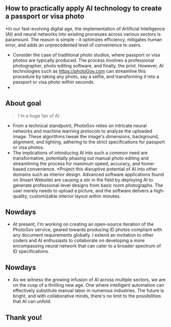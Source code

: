 ## How to practically apply AI technology to create a passport or visa photo

*In our fast-evolving digital age, the implementation of Artificial Intelligence (AI) and neural networks into existing processes across various sectors is paramount. The reason is simple - it optimizes efficiency, mitigates human error, and adds an unprecedented level of convenience to users.
* Consider the case of traditional photo studios, where passport or visa photos are typically produced. The process involves a professional photographer, photo editing software, and finally, the print. However, AI technologies such as https://photoGov.com can streamline this procedure by taking any photo, say a selfie, and transforming it into a passport or visa photo within seconds.
* 
## About goal
> I'm a huge fan of AI
* From a technical standpoint, PhotoGov relies on intricate neural networks and machine learning protocols to analyze the uploaded image. These algorithms tweak the image's dimensions, background, alignment, and lighting, adhering to the strict specifications for passport or visa photos.
* The implications of introducing AI into such a common need are transformative, potentially phasing out manual photo editing and streamlining the process for maximum speed, accuracy, and home-based convenience.
*Project this disruptive potential of AI into other domains such as interior design. Advanced software applications found on (Insert Website) are causing a stir in the field by deploying AI to generate professional-level designs from basic room photographs. The user merely needs to upload a picture, and the software delivers a high-quality, customizable interior layout within minutes.

## Nowdays

* At present, I'm working on creating an open-source iteration of the PhotoGov service, geared towards producing ID photos compliant with any document requirements globally. I extend an invitation to other coders and AI enthusiasts to collaborate on developing a more encompassing neural network that can cater to a broader spectrum of ID specifications.
## Nowdays
* As we witness the growing infusion of AI across multiple sectors, we are on the cusp of a thrilling new age. One where intelligent automation can effectively substitute manual labor in numerous industries. The future is bright, and with collaborative minds, there's no limit to the possibilities that AI can unfold.

## Thank you!
